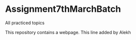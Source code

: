 # Assignment7thMarchBatch
All practiced topics

This repository contains a webpage.
This line added by Alekh